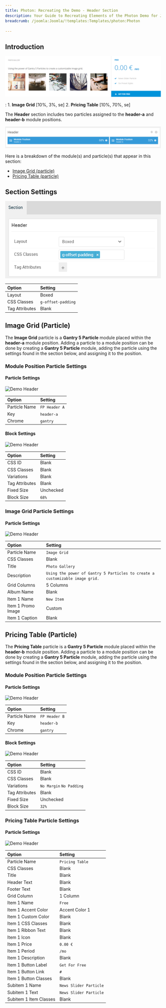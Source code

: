 ```yaml
---
title: Photon: Recreating the Demo - Header Section
description: Your Guide to Recreating Elements of the Photon Demo for Joomla
breadcrumb: /joomla:Joomla/!templates:Templates/photon:Photon

---
```


## Introduction

![](assets/demo_3.png)

:	1. **Image Grid** [10%, 3%, se]
	2. **Pricing Table** [10%, 70%, se]

The **Header** section includes two particles assigned to the **header-a** and **header-b** module positions.

![](assets/home_header.png)

Here is a breakdown of the module(s) and particle(s) that appear in this section:

* [Image Grid (particle)](#image-grid-(particle))
* [Pricing Table (particle)](#pricing-grid-(particle))

## Section Settings

![](assets/demo_header_settings.png)

| Option           | Setting            |
| :--------------- | :----------        |
| Layout           | Boxed              |
| CSS Classes      | `g-offset-padding` |
| Tag Attributes   | Blank              |

## Image Grid (Particle)

The **Image Grid** particle is a **Gantry 5 Particle** module placed within the **header-a** module position. Adding a particle to a module position can be done by creating a **Gantry 5 Particle** module, adding the particle using the settings found in the section below, and assigning it to the position.

### Module Position Particle Settings

#### Particle Settings

![Demo Header](demo_header_1.png)

| Option        | Setting       |
| :-----        | :-----        |
| Particle Name | `FP Header A` |
| Key           | `header-a`    |
| Chrome        | `gantry`      |

#### Block Settings

![Demo Header](demo_header_2.png)

| Option         | Setting   |
| :-----         | :-----    |
| CSS ID         | Blank     |
| CSS Classes    | Blank     |
| Variations     | Blank     |
| Tag Attributes | Blank     |
| Fixed Size     | Unchecked |
| Block Size     | `68%`     |

### Image Grid Particle Settings

#### Particle Settings

![Demo Header](demo_header_3.png)

| Option             | Setting                                                                      |
| :-----             | :-----                                                                       |
| Particle Name      | `Image Grid`                                                                 |
| CSS Classes        | Blank                                                                        |
| Title              | `Photo Gallery`                                                              |
| Description        | `Using the power of Gantry 5 Particles to create a customizable image grid.` |
| Grid Columns       | 5 Columns                                                                    |
| Album Name         | Blank                                                                        |
| Item 1 Name        | `New Item`                                                                   |
| Item 1 Promo Image | Custom                                                                       |
| Item 1 Caption     | Blank                                                                        |

## Pricing Table (Particle)

The **Pricing Table** particle is a **Gantry 5 Particle** module placed within the **header-b** module position. Adding a particle to a module position can be done by creating a **Gantry 5 Particle** module, adding the particle using the settings found in the section below, and assigning it to the position.

### Module Position Particle Settings

#### Particle Settings

![Demo Header](demo_header_4.png)

| Option        | Setting       |
| :-----        | :-----        |
| Particle Name | `FP Header B` |
| Key           | `header-b`    |
| Chrome        | `gantry`      |

#### Block Settings

![Demo Header](demo_header_5.png)

| Option         | Setting                  |
| :-----         | :-----                   |
| CSS ID         | Blank                    |
| CSS Classes    | Blank                    |
| Variations     | `No Margin` `No Padding` |
| Tag Attributes | Blank                    |
| Fixed Size     | Unchecked                |
| Block Size     | `32%`                    |

### Pricing Table Particle Settings

#### Particle Settings

![Demo Header](demo_header_6.png)

| Option                 | Setting                |
| :-----                 | :-----                 |
| Particle Name          | `Pricing Table`        |
| CSS Classes            | Blank                  |
| Title                  | Blank                  |
| Header Text            | Blank                  |
| Footer Text            | Blank                  |
| Grid Column            | 1 Column               |
| Item 1 Name            | `Free`                 |
| Item 1 Accent Color    | Accent Color 1         |
| Item 1 Custom Color    | Blank                  |
| Item 1 CSS Classes     | Blank                  |
| Item 1 Ribbon Text     | Blank                  |
| Item 1 Icon            | Blank                  |
| Item 1 Price           | `0.00 €`               |
| Item 1 Period          | `/mo`                  |
| Item 1 Description     | Blank                  |
| Item 1 Button Label    | `Get For Free`         |
| Item 1 Button Link     | `#`                    |
| Item 1 Button Classes  | Blank                  |
| Subitem 1 Name         | `News Slider Particle` |
| Subitem 1 Text         | `News Slider Particle` |
| Subitem 1 Item Classes | Blank                  |